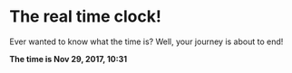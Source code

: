 # The real time clock!

Ever wanted to know what the time is? Well, your journey is about to end!

**The time is Nov 29, 2017, 10:31**